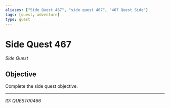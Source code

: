 ```yaml
---
aliases: ["Side Quest 467", "side quest 467", "467 Quest Side"]
tags: [quest, adventure]
type: quest
---
```


# Side Quest 467

*Side Quest*

## Objective
Complete the side quest objective.

---
*ID: QUEST00466*